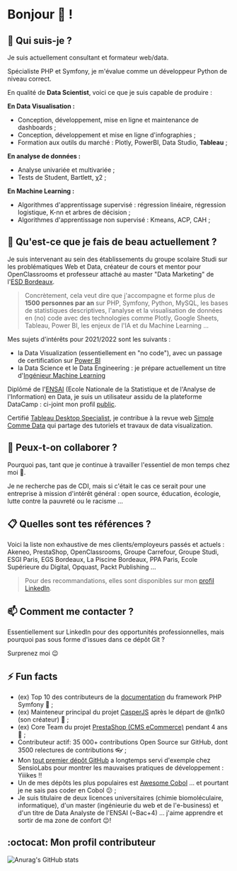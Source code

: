 # Bonjour 👋 !

## 🔭 Qui suis-je ?

Je suis actuellement consultant et formateur web/data.

Spécialiste PHP et Symfony, je m'évalue comme un développeur Python de niveau correct.

En qualité de **Data Scientist**, voici ce que je suis capable de produire :

__En Data Visualisation :__

* Conception, développement, mise en ligne et maintenance de dashboards ;
* Conception, développement et mise en ligne d'infographies ;
* Formation aux outils du marché : Plotly, PowerBI, Data Studio, **Tableau** ;

__En analyse de données :__

* Analyse univariée et multivariée ;
* Tests de Student, Bartlett, χ2 ;

__En Machine Learning :__

* Algorithmes d'apprentissage supervisé : régression linéaire, régression logistique, K-nn et arbres de décision ;
* Algorithmes d'apprentissage non supervisé : Kmeans, ACP, CAH ;


## 🌱 Qu'est-ce que je fais de beau actuellement ?


Je suis intervenant au sein des établissements du groupe scolaire Studi sur les problématiques Web et Data, créateur de cours et mentor pour OpenClassrooms et professeur attaché au master "Data Marketing" de l'[ESD Bordeaux](https://ecole-du-digital.com/formations/mastere-data-marketing/).

> Concrètement, cela veut dire que j'accompagne et forme plus de **1500 personnes par an** sur PHP, Symfony, Python, MySQL, les bases de statistiques descriptives, l'analyse et la visualisation de données en (no) code avec des technologies comme Plotly, Google Sheets, Tableau, Power BI, les enjeux de l'IA et du Machine Learning ...

 
Mes sujets d'intérêts pour 2021/2022 sont les suivants :

* la Data Visualization (essentiellement en "no code"), avec un passage de certification sur [Power BI](https://powerbi.microsoft.com/fr-fr/)
* la Data Science et le Data Engineering : je prépare actuellement un titre d'[Ingénieur Machine Learning](https://openclassrooms.com/fr/paths/148-ingenieur-machine-learning)

Diplômé de l'[ENSAI](http://ensai.fr/) (Ecole Nationale de la Statistique et de l'Analyse de l'Information) en Data, je suis un utilisateur assidu de la plateforme DataCamp : ci-joint mon profil [public](https://www.datacamp.com/profile/mickaelandrieu).

Certifié [Tableau Desktop Specialist](https://www.youracclaim.com/badges/adf2541b-3d85-4b06-bf1c-3a6621886e0f?source=linked_in_profile), je contribue à la revue web [Simple Comme Data](https://medium.com/simple-comme-data) qui partage des tutoriels et travaux de data visualization.



## 👯 Peux-t-on collaborer ?

Pourquoi pas, tant que je continue à travailler l'essentiel de mon temps chez moi 👼.

Je ne recherche pas de CDI, mais si c'était le cas ce serait pour une entreprise à mission d'intérêt général : open source, éducation, écologie, lutte contre la pauvreté ou le racisme ...

## :clipboard: Quelles sont tes références ?

Voici la liste non exhaustive de mes clients/employeurs passés et actuels : Akeneo, PrestaShop, OpenClassrooms, Groupe Carrefour, Groupe Studi, ESGI Paris, EGS Bordeaux, La Piscine Bordeaux, PPA Paris, Ecole Supérieure du Digital, Opquast, Packt Publishing ...

> Pour des recommandations, elles sont disponibles sur mon [profil LinkedIn](https://www.linkedin.com/in/mickaelandrieu/).

## 📫 Comment me contacter ?

Essentiellement sur LinkedIn pour des opportunités professionnelles, mais pourquoi pas sous forme d'issues dans ce dépôt Git ?

Surprenez moi 😉

## ⚡ Fun facts

* (ex) Top 10 des contributeurs de la [documentation](https://github.com/symfony/symfony-docs) du framework PHP Symfony 🎵 ;
* (ex) Mainteneur principal du projet [CasperJS](https://github.com/casperjs/casperjs) après le départ de @n1k0 (son créateur) 👻 ;
* (ex) Core Team du projet [PrestaShop (CMS eCommerce)](https://github.com/prestashop/prestashop) pendant 4 ans 🐧 ;
* Contributeur actif: 35 000+ contributions Open Source sur GitHub, dont 3500 relectures de contributions 👓 ;
* Mon [tout premier dépôt GitHub](https://github.com/mickaelandrieu/WePlayMusic.fr) a longtemps servi d'exemple chez SensioLabs pour montrer les mauvaises pratiques de développement : Yiiikes !!
* Un de mes dépôts les plus populaires est [Awesome Cobol](https://github.com/mickaelandrieu/awesome-cobol) ... et pourtant je ne sais pas coder en Cobol 😕 ;
* Je suis titulaire de deux licences universitaires (chimie biomoléculaire, informatique), d'un master (ingénieurie du web et de l'e-business) et d'un titre de Data Analyste de l'ENSAI (~Bac+4) ... j'aime apprendre et sortir de ma zone de confort 😉!

## :octocat: Mon profil contributeur

![Anurag's GitHub stats](https://github-readme-stats.vercel.app/api?username=mickaelandrieu&show_icons=true&theme=white&include_all_commits=1)
